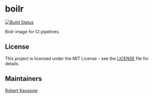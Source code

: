 # boilr


[![Build Status](https://drone.owncloud.com/api/badges/owncloud-ci/boilr/status.svg)](https://drone.owncloud.com/owncloud-ci/boilr)

Boilr image for CI pipelines.

## License

This project is licensed under the MIT License - see the [LICENSE](LICENSE) file for details.

## Maintainers

[Robert Kaussow](https://github.com/xoxys/)
